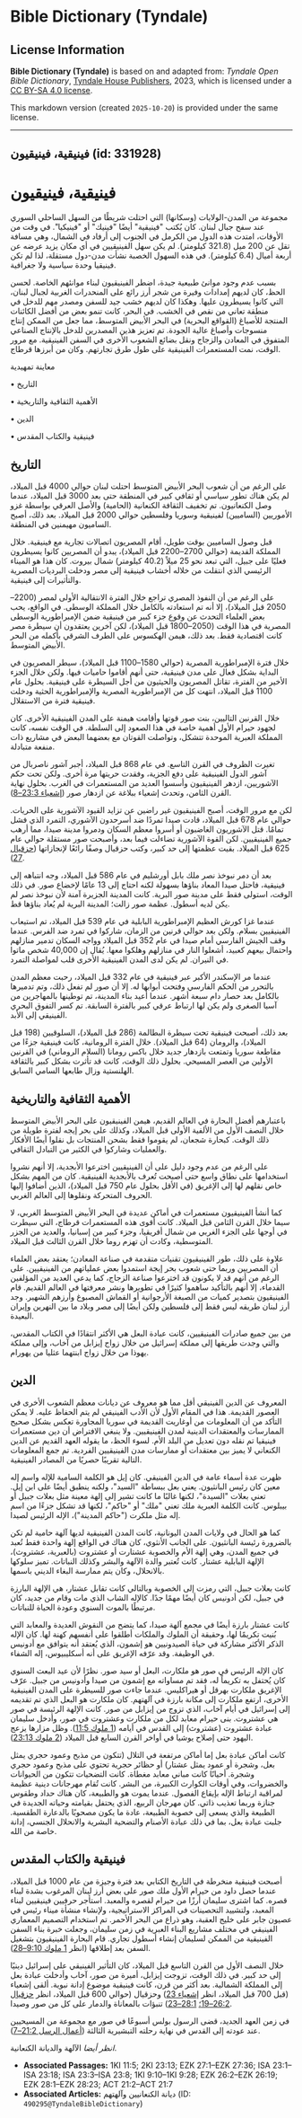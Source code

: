 # Bible Dictionary (Tyndale)

## License Information

**Bible Dictionary (Tyndale)** is based on and adapted from: _Tyndale Open Bible Dictionary_, [Tyndale House Publishers](https://tyndaleopenresources.com/), 2023, which is licensed under a [CC BY-SA 4.0 license](https://creativecommons.org/licenses/by-sa/4.0/legalcode.en).

This markdown version (created `2025-10-20`) is provided under the same license.



--------------------------------

## فينيقية، فينيقيون (id: 331928)

فينيقية، فينيقيون
=================

مجموعة من المدن\-الولايات (وسكانها) التي احتلت شريطًا من السهل الساحلي السوري عند سفح جبال لبنان. كان يُكتب "فينيقية" أيضًا "فينيك" أو "فينيكيا". في وقت من الأوقات، امتدت هذه الدول من الكرمل في الجنوب إلى أرفاد في الشمال، وهي مسافة تقل عن 200 ميل (321\.8 كيلومتر). لم يكن سهل الفينيقيين في أي مكان يزيد عرضه عن أربعة أميال (6\.4 كيلومتر). في هذه السهول الخصبة نشأت مدن\-دول مستقلة، لذا لم تكن فينيقيا وحدة سياسية ولا جغرافية.

بسبب عدم وجود موانئ طبيعية جيدة، اضطر الفينيقيون لبناء موانئهم الخاصة. لحسن الحظ، كان لديهم إمدادات وفيرة من شجر أرز رائع على المنحدرات الغربية لجبال لبنان، التي كانوا يسيطرون عليها. وهكذا كان لديهم خشب جيد للسفن ومصدر مهم للدخل في منطقة تعاني من نقص في الخشب. في البحر، كانت تنمو بعض من أفضل الكائنات المنتجة للأصباغ (القواقع البحرية) في البحر الأبيض المتوسط، مما جعل من الممكن إنتاج منسوجات وأصباغ عالية الجودة. تم تعزيز هذين المصدرين للدخل بالإنتاج الصناعي المتفوق في المعادن والزجاج ونقل بضائع الشعوب الأخرى في السفن الفينيقية. مع مرور الوقت، نمت المستعمرات الفينيقية على طول طرق تجارتهم. وكان من أبرزها قرطاج.

معاينة تمهيدية

• التاريخ

• الأهمية الثقافية والتاريخية

• الدين

• فينيقية والكتاب المقدس

التاريخ
-------

على الرغم من أن شعوب البحر الأبيض المتوسط احتلت لبنان حوالي 4000 قبل الميلاد، لم يكن هناك تطور سياسي أو ثقافي كبير في المنطقة حتى بعد 3000 قبل الميلاد، عندما وصل الكنعانيون. تم تخفيف الثقافة الكنعانية (الحامية) والأصل العرقي بواسطة غزو الأموريين (الساميين) لفينيقية وسوريا وفلسطين حوالي 2000 قبل الميلاد. بعد ذلك، أصبح الساميون مهيمنين في المنطقة.

قبل وصول الساميين بوقت طويل، أقام المصريون اتصالات تجارية مع فينيقية. خلال المملكة القديمة (حوالي 2700–2200 قبل الميلاد)، يبدو أن المصريين كانوا يسيطرون فعليًا على جبيل، التي تبعد نحو 25 ميلاً (40\.2 كيلومتر) شمال بيروت. كان هذا هو الميناء الرئيسي الذي انتقلت من خلاله أخشاب فينيقية إلى مصر ودخلت البرديات المصرية والتأثيرات إلى فينيقية.

على الرغم من أن النفوذ المصري تراجع خلال الفترة الانتقالية الأولى لمصر (2200–2050 قبل الميلاد)، إلا أنه تم استعادته بالكامل خلال المملكة الوسطى. في الواقع، يحب بعض العلماء التحدث عن وقوع جزء كبير من فينيقية ضمن الإمبراطورية الوسطى المصرية في هذا الوقت (2050–1800 قبل الميلاد)، لكن آخرين يعتقدون أن سيطرة مصر كانت اقتصادية فقط. بعد ذلك، هيمن الهكسوس على الطرف الشرقي بأكمله من البحر الأبيض المتوسط.

خلال فترة الإمبراطورية المصرية (حوالي 1580–1100 قبل الميلاد)، سيطر المصريون في البداية بشكل فعال على مدن فينيقية، حتى أنهم أقاموا حاميات فيها. ولكن خلال الجزء الأخير من الفترة، تقاتل المصريون والحيثيون من أجل السيطرة على فينيقية. بحلول عام 1100 قبل الميلاد، انتهت كل من الإمبراطورية المصرية والإمبراطورية الحثية ودخلت فينيقية فترة من الاستقلال.

خلال القرنين التاليين، بنت صور قوتها وأقامت هيمنة على المدن الفينيقية الأخرى. كان لجهود حيرام الأول أهمية خاصة في هذا الصعود إلى السلطة. في الوقت نفسه، كانت المملكة العبرية الموحدة تتشكل، وتواصلت القوتان مع بعضهما البعض في مشاريع ذات منفعة متبادلة.

تغيرت الظروف في القرن التاسع. في عام 868 قبل الميلاد، أجبر آشور ناصربال من آشور الدول الفينيقية على دفع الجزية، وفقدت حريتها مرة أخرى. ولكن تحت حكم الآشوريين، ازدهر الفينيقيون وأسسوا العديد من المستعمرات في الغرب. بحلول نهاية القرن الثامن، وتحدث إشعياء ببلاغة عن ازدهار صور ([إشعياء 23:3–8](https://ref.ly/Isa23:3-Isa23:8)).

لكن مع مرور الوقت، أصبح الفينيقيون غير راضين عن تزايد القيود الآشورية على الحريات. حوالي عام 678 قبل الميلاد، قادت صيدا تمردًا ضد أسرحدون الآشوري، التمرد الذي فشل تمامًا. قتل الآشوريون الغاضبون أو أسروا معظم السكان ودمروا مدينة صيدا، مما أرهب جميع الفينيقيين. لكن القوة الآشورية تضاءلت فيما بعد، وأصبحت صور مستقلة حوالي عام 625 قبل الميلاد. بقيت عظمتها إلى حد كبير، وكتب حزقيال وصفًا رائعًا لإنجازاتها ([حزقيال 27](https://ref.ly/Ezek27:1-Ezek27:36)).

بعد أن دمر نبوخذ نصر ملك بابل أورشليم في عام 586 قبل الميلاد، وجه انتباهه إلى فينيقية، فاحتل صيدا المعاد بناؤها بسهولة لكنه احتاج إلى 13 عامًا لإخضاع صور. في ذلك الوقت، استولى فقط على مدينة صور البرية. كانت المدينة الجزيرة آمنة لأن نبوخذ نصر لم يكن لديه أسطول. عظمة صور زالت؛ المدينة البرية لم يُعاد بناؤها قط.

عندما غزا كورش العظيم الإمبراطورية البابلية في عام 539 قبل الميلاد، تم استيعاب الفينيقيين بسلام. ولكن بعد حوالي قرنين من الزمان، شاركوا في تمرد ضد الفرس. عندما وقف الجيش الفارسي أمام صيدا في عام 352 قبل الميلاد وواجه السكان تدمير منازلهم واحتمال بيعهم كعبيد، أشعلوا النار في منازلهم وهلكوا معها. يُقال إن 40,000 شخص ماتوا في النيران. لم يكن لدى المدن الفينيقية الأخرى قلب لمواصلة التمرد.

عندما مر الإسكندر الأكبر عبر فينيقية في عام 332 قبل الميلاد، رحبت معظم المدن بالتحرر من الحكم الفارسي وفتحت أبوابها له. إلا أن صور لم تفعل ذلك، وتم تدميرها بالكامل بعد حصار دام سبعة أشهر. عندما أُعيد بناء المدينة، تم توطينها بالمهاجرين من آسيا الصغرى ولم يكن لها ارتباط عرقي كبير بالفترة السابقة. تم كسر التفوق البحري الفينيقي إلى الأبد.

بعد ذلك، أصبحت فينيقية تحت سيطرة البطالمة (286 قبل الميلاد)، السلوقيين (198 قبل الميلاد)، والرومان (64 قبل الميلاد). خلال الفترة الرومانية، كانت فينيقية جزءًا من مقاطعة سوريا وتمتعت بازدهار جديد خلال باكس رومانا (السلام الروماني) في القرنين الأولين من العصر المسيحي. بحلول ذلك الوقت، كانت قد تأثرت بشكل كبير بالثقافة الهلنستية وزال طابعها السامي السابق.

الأهمية الثقافية والتاريخية
---------------------------

باعتبارهم أفضل البحارة في العالم القديم، هيمن الفينيقيون على البحر الأبيض المتوسط خلال النصف الأول من الألفية الأولى قبل الميلاد، وكذلك على بحر إيجه لفترة طويلة من ذلك الوقت. كبحارة شجعان، لم يقوموا فقط بشحن المنتجات بل نقلوا أيضًا الأفكار والعمليات وشاركوا في الكثير من التبادل الثقافي.

على الرغم من عدم وجود دليل على أن الفينيقيين اخترعوا الأبجدية، إلا أنهم نشروا استخدامها على نطاق واسع حتى أصبحت تُعرف بالأبجدية الفينيقية. كان من المهم بشكل خاص نقلهم لها إلى الإغريق (في الأقل بحلول عام 750 قبل الميلاد)، الذين أضافوا إليها الحروف المتحركة ونقلوها إلى العالم الغربي.

كما أنشأ الفينيقيون مستعمرات في أماكن عديدة في البحر الأبيض المتوسط الغربي، لا سيما خلال القرن الثامن قبل الميلاد. كانت أقوى هذه المستعمرات قرطاج، التي سيطرت في أوجها على الجزء الغربي من شمال أفريقيا، وجزء كبير من إسبانيا، والعديد من الجزر المتوسطية، وكادت أن تهزم روما خلال القرن الثالث قبل الميلاد.

علاوة على ذلك، طور الفينيقيون تقنيات متقدمة في صناعة المعادن؛ يعتقد بعض العلماء أن المصريين وربما حتى شعوب بحر إيجة استمدوا بعض عملياتهم من الفينيقيين. على الرغم من أنهم قد لا يكونون قد اخترعوا صناعة الزجاج، كما يدعي العديد من المؤلفين القدماء، إلا أنهم بالتأكيد ساهموا كثيرًا في تطويرها ونشر معرفتها في العالم القديم. قام الفينيقيون بتصدير كميات من الصبغة الأرجوانية أو القماش المصبوغ وأرزهم الشهير. وجد أرز لبنان طريقه ليس فقط إلى فلسطين ولكن أيضًا إلى مصر وبلاد ما بين النهرين وإيران البعيدة.

من بين جميع صادرات الفينيقيين، كانت عبادة البعل هي الأكثر انتقادًا في الكتاب المقدس، والتي وجدت طريقها إلى مملكة إسرائيل من خلال زواج إيزابل من آخاب، وإلى مملكة يهوذا من خلال زواج ابنتهما عثليا من يهورام.

الدين
-----

المعروف عن الدين الفينيقي أقل مما هو معروف عن ديانات معظم الشعوب الأخرى في العصور القديمة. هذا في المقام الأول لأن الأدب الفينيقي لم يتم الحفاظ عليه. لا يمكن التأكد من أن المعلومات من أوغاريت القديمة في سوريا المجاورة تعكس بشكل صحيح الممارسات والمعتقدات الدينية لمدن الفينيقيين. ولا ينبغي الافتراض أن دين مستعمرات فينيقيا تم نقله دون تعديل من البلد الأم. لسوء الحظ، ما يقوله العهد القديم عن الدين الكنعاني لا يميز بين معتقدات أو ممارسات مدن الفينيقيين الفردية. تم جمع المعلومات التالية تقريبًا حصريًا من المصادر الفينيقية.

ظهرت عدة أسماء عامة في الدين الفينيقي. كان إيل هو الكلمة السامية للإله واسم إله معين كان رئيس البانثيون. يعني بعل ببساطة "السيد"، ولكنه ينطبق أيضًا على ابن إيل. تعني بعلات "السيدة"، لكنها غالبًا ما كانت تشير إلى إلهة معينة مثل بعلات جبيل أو بيبلوس. كانت الكلمة العبرية ملك تعني "ملك" أو "حاكم"، لكنها قد تشكل جزءًا من اسم إله مثل ملكرت ("حاكم المدينة")، الإله الرئيس لصيدا.

كما هو الحال في ولايات المدن اليونانية، كانت المدن الفينيقية لديها آلهة حامية لم تكن بالضرورة رئيسة البانثيون. على الجانب الأنثوي، كان هناك في الواقع إلهة واحدة فقط تُعبد في جميع المدن، وهي إلهة الأم والخصوبة عشتارت أو عشتروت (بالعبرية، عشتروث)، الإلهة البابلية عشتار. كانت تُعتبر والدة الآلهة والبشر وكذلك النباتات. تميز سلوكها بالانحلال، وكان يتم ممارسة البغاء الديني باسمها.

كانت بعلات جبيل، التي رمزت إلى الخصوبة وبالتالي كانت تقابل عشتار، هي الإلهة البارزة في جبيل، لكن أدونيس كان أيضًا مهمًا جدًا. كالإله الشاب الذي مات وقام من جديد، كان مرتبطًا بالموت السنوي وعودة الحياة للنباتات.

كانت عشتار بارزة أيضًا في مجمع آلهة صيدا، كما يتضح من النقوش العديدة والمعابد التي بُنيت تكريمًا لها، وحقيقة أن الملوك والملكات أطلقوا على أنفسهم كهنة لها. كان الإله الذكر الأكثر مشاركة في حياة الصيدونيين هو إشمون، الذي يُعتقد أنه يتوافق مع أدونيس في الوظيفة. وقد عرّفه الإغريق على أنه أسكليبيوس، إله الشفاء.

كان الإله الرئيس في صور هو ملكارت، البعل أو سيد صور. نظرًا لأن عيد البعث السنوي كان يُحتفل به تكريماً له، فقد تم مساواته مع إشمون من صيدا وأدونيس من جبيل. عرّف الإغريق ملكارت بهرقل أو هيراكليس. عندما جاءت صور للسيطرة على المدن الفينيقية الأخرى، ارتفع ملكارت إلى مكانة بارزة في آلهتهم. كان ملكارت هو البعل الذي تم تقديمه إلى إسرائيل في أيام آخاب، الذي تزوج من إيزابل من صور. كانت الإلهة الرئيسة في صور هي عشتروت. بنى حيرام معابد لكل من ملكارت وعشتروت في صور، وأدخل سليمان عبادة عشتروت (عشتروث) إلى القدس في أيامه ([1 ملوك 11:5](https://ref.ly/1Kgs11:5)). وظل مزارها يزعج اليهود حتى إصلاح يوشيا في أواخر القرن السابع قبل الميلاد ([2 ملوك 23:13](https://ref.ly/2Kgs23:13)).

كانت أماكن عبادة بعل إما أماكن مرتفعة في التلال (تتكون من مذبح وعمود حجري يمثل بعل، وشجرة أو عمود يمثل عشتار) أو حظائر حجرية تحتوي على مذبح وعمود حجري وشجرة. أحيانًا كانت مباني معابد مغطاة. كانت التضحيات تتكون من الحيوانات والخضروات، وفي أوقات الكوارث الكبيرة، من البشر. كانت تُقام مهرجانات دينية عظيمة لمراقبة ارتباط الإله بإيقاع الفصول. عندما يموت هو والطبيعة، كان هناك حداد وطقوس جنازة وربما تعذيب ذاتي. كان مهرجان الربيع، الذي يحتفل بقيامته وحياته الجديدة في الطبيعة والذي يسعى إلى خصوبة الطبيعة، عادة ما يكون مصحوبًا بالدعارة الطقسية. جلبت عبادة بعل، بما في ذلك عبادة الأصنام والتضحية البشرية والانحلال الجنسي، إدانة خاصة من الله.

فينيقية والكتاب المقدس
----------------------

أصبحت فينيقية منخرطة في التاريخ الكتابي بعد فترة وجيزة من عام 1000 قبل الميلاد، عندما حصل داود من حيرام الأول ملك صور على بعض أرز لبنان المرغوب بشدة لبناء قصره. كما اشترى سليمان أرزًا من حيرام لقصره والمعبد. استأجر حرفيين فينيقيين لبناء المعبد، ولتشييد التحصينات في المراكز الاستراتيجية، ولإنشاء منشأة ميناء رئيس في عصيون جابر على خليج العقبة، وهو ذراع من البحر الأحمر. تم استخدام التصميم المعماري الفينيقي في مختلف مشاريع البناء العبرية في زمن سليمان، وجعلت خبرة بناء السفن الفينيقية من الممكن لسليمان إنشاء أسطول تجاري. قام البحارة الفينيقيون بتشغيل السفن بعد إطلاقها (انظر [1 ملوك 9:10–28](https://ref.ly/1Kgs9:10-1Kgs9:28)).

خلال النصف الأول من القرن التاسع قبل الميلاد، كان التأثير الفينيقي على إسرائيل دينيًا إلى حد كبير. في ذلك الوقت، تزوجت إيزابل، أميرة من صور، آخاب وأدخلت عبادة بعل إلى المملكة الشمالية. بعد أكثر من قرن، كانت فينيقية موضوع إدانة نبوية. ألقى إشعياء (قبل 700 قبل الميلاد، انظر [إشعياء 23](https://ref.ly/Isa23:1-Isa23:18)) وحزقيال (حوالي 600 قبل الميلاد، انظر [حزقيال 26:2–19؛](https://ref.ly/Ezek26:2-Ezek26:19) [28:1–23](https://ref.ly/Ezek28:1-Ezek28:23)) تنبؤات بالمعاناة والدمار على كل من صور وصيدا.

في زمن العهد الجديد، قضى الرسول بولس أسبوعًا في صور مع مجموعة من المسيحيين عند عودته إلى القدس في نهاية رحلته التبشيرية الثالثة ([أعمال الرسل 21:2–7](https://ref.ly/Acts21:2-Acts21:7)).

*انظر أيضا* الآلهة والديانة الكنعانية.

* **Associated Passages:** 1KI 11:5; 2KI 23:13; EZK 27:1–EZK 27:36; ISA 23:1–ISA 23:18; ISA 23:3–ISA 23:8; 1KI 9:10–1KI 9:28; EZK 26:2–EZK 26:19; EZK 28:1–EZK 28:23; ACT 21:2–ACT 21:7
* **Associated Articles:** ديانة الكنعانيين وآلهتهم (ID: `490295@TyndaleBibleDictionary`)

